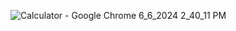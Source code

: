 ![Calculator - Google Chrome 6_6_2024 2_40_11 PM](https://github.com/Charan211/codsoft-task3/assets/126389137/dbf2761d-2832-4644-828b-5d6acca11517)
